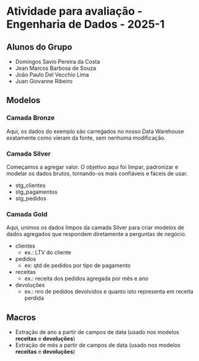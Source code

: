 # Atividade para avaliação - Engenharia de Dados - 2025-1

## Alunos do Grupo
- Domingos Savio Pereira da Costa
- Jean Marcos Barbosa de Souza
- João Paulo Del Vecchio Lima
- Juan Giovanne Ribeiro

## Modelos ##
### Camada Bronze ###
Aqui, os dados do exemplo são carregados no nosso Data Warehouse exatamente como vieram da fonte, sem nenhuma modificação. 

### Camada Silver ###
Começamos a agregar valor. O objetivo aqui foi limpar, padronizar e modelar os dados brutos, tornando-os mais confiáveis e fáceis de usar.
- stg_clientes
- stg_pagamentos
- stg_pedidos

### Camada Gold ###
Aqui, unimos os dados limpos da camada Silver para criar modelos de dados agregados que respondem diretamente a perguntas de negócio.
- clientes
  - ex.: LTV do cliente
- pedidos
  - ex: qtd de pedidos por tipo de pagamento
- receitas
  - ex.: receita dos pedidos agregada por mês e ano
- devoluções
  - ex.: nro de pedidos devolvidos e quanto isto representa em receita perdida
## Macros ##
- Extração de ano a partir de campos de data (usado nos modelos **receitas** e **devoluções**)
- Extração de mês a partir de campos de data (usado nos modelos **receitas** e **devoluções**)






